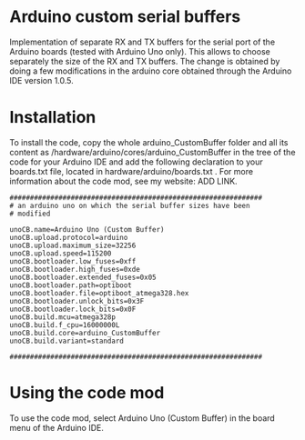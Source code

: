 # Arduino custom serial buffers

Implementation of separate RX and TX buffers for the serial port of the Arduino boards (tested with Arduino Uno only). This allows to choose separately the size of the RX and TX buffers. The change is obtained by doing a few modifications in the arduino core obtained through the Arduino IDE version 1.0.5.

# Installation

To install the code, copy the whole arduino_CustomBuffer folder and all its content as /hardware/arduino/cores/arduino_CustomBuffer in the tree of the code for your Arduino IDE and add the following declaration to your boards.txt file, located in hardware/arduino/boards.txt . For more information about the code mod, see my website: ADD LINK.

```
##############################################################
# an arduino uno on which the serial buffer sizes have been
# modified

unoCB.name=Arduino Uno (Custom Buffer)
unoCB.upload.protocol=arduino
unoCB.upload.maximum_size=32256
unoCB.upload.speed=115200
unoCB.bootloader.low_fuses=0xff
unoCB.bootloader.high_fuses=0xde
unoCB.bootloader.extended_fuses=0x05
unoCB.bootloader.path=optiboot
unoCB.bootloader.file=optiboot_atmega328.hex
unoCB.bootloader.unlock_bits=0x3F
unoCB.bootloader.lock_bits=0x0F
unoCB.build.mcu=atmega328p
unoCB.build.f_cpu=16000000L
unoCB.build.core=arduino_CustomBuffer
unoCB.build.variant=standard

##############################################################
```

# Using the code mod

To use the code mod, select Arduino Uno (Custom Buffer) in the board menu of the Arduino IDE.
